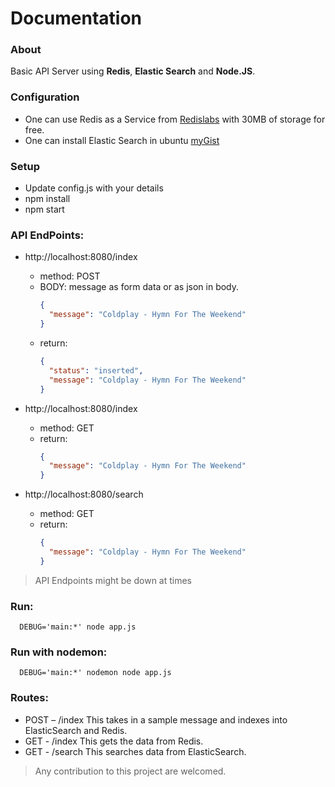 # Documentation

### About
Basic API Server using **Redis**, **Elastic Search** and **Node.JS**.

### Configuration
  * One can use Redis as a Service from [Redislabs](redislabs.com) with 30MB of storage for free.
  * One can install Elastic Search in ubuntu [myGist](https://gist.github.com/nivesh2/b3fe307743f998042cc1)
  
### Setup
  * Update config.js with your details
  * npm install
  * npm start

### API EndPoints: 
 * http://localhost:8080/index
    - method: POST
    - BODY: message as form data or as json in body.
      ```json
      {
        "message": "Coldplay - Hymn For The Weekend"
      }
      ```
    - return: 
      ```json
      {
        "status": "inserted",
        "message": "Coldplay - Hymn For The Weekend"
      }
      ```
    
 * http://localhost:8080/index
    - method: GET
    - return: 
      ```json
      {
        "message": "Coldplay - Hymn For The Weekend"
      }
      ```
  * http://localhost:8080/search
    - method: GET
    - return: 
      ```json
      {
        "message": "Coldplay - Hymn For The Weekend"
      }
      ```
 
> API Endpoints might be down at times

### Run: 
```shell 
  DEBUG='main:*' node app.js
```  

### Run with nodemon:
```shell 
  DEBUG='main:*' nodemon node app.js
```  

### Routes:
 * POST – /index This takes in a sample message and indexes into ElasticSearch and Redis.
 * GET  - /index This gets the data from Redis.
 * GET - /search This searches data from ElasticSearch.

> Any contribution to this project are welcomed.

